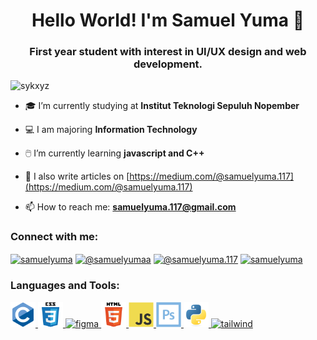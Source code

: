 <h1 align="center">Hello World! I'm Samuel Yuma 👋</h1>
<h3 align="center">First year student with interest in UI/UX design and web development.</h3>

<p align="left"> <img src="https://komarev.com/ghpvc/?username=sykxyz&label=Profile%20views&color=3584e4&style=flat" alt="sykxyz" /> </p>

- 🎓  I’m currently studying at **Institut Teknologi Sepuluh Nopember**

- 💻 I am majoring **Information Technology**

- 🖱️ I’m currently learning **javascript and C++**

- 📝 I also write articles on [https://medium.com/@samuelyuma.117](https://medium.com/@samuelyuma.117)

- 📫 How to reach me: **samuelyuma.117@gmail.com**

<h3 align="left">Connect with me:</h3>
<p align="left">
<a href="https://linkedin.com/in/samuelyuma" target="blank"><img align="center" src="https://raw.githubusercontent.com/rahuldkjain/github-profile-readme-generator/master/src/images/icons/Social/linked-in-alt.svg" alt="samuelyuma" height="30" width="40" /></a>
<a href="https://instagram.com/@samuelyumaa" target="blank"><img align="center" src="https://raw.githubusercontent.com/rahuldkjain/github-profile-readme-generator/master/src/images/icons/Social/instagram.svg" alt="@samuelyumaa" height="30" width="40" /></a>
<a href="https://medium.com/@samuelyuma.117" target="blank"><img align="center" src="https://raw.githubusercontent.com/rahuldkjain/github-profile-readme-generator/master/src/images/icons/Social/medium.svg" alt="@samuelyuma.117" height="30" width="40" /></a>
<a href="https://www.hackerrank.com/samuelyuma" target="blank"><img align="center" src="https://raw.githubusercontent.com/rahuldkjain/github-profile-readme-generator/master/src/images/icons/Social/hackerrank.svg" alt="samuelyuma" height="30" width="40" /></a>
</p>

<h3 align="left">Languages and Tools:</h3>
<p align="left"> <a href="https://www.cprogramming.com/" target="_blank" rel="noreferrer"> <img src="https://raw.githubusercontent.com/devicons/devicon/master/icons/c/c-original.svg" alt="c" width="40" height="40"/> </a> <a href="https://www.w3schools.com/css/" target="_blank" rel="noreferrer"> <img src="https://raw.githubusercontent.com/devicons/devicon/master/icons/css3/css3-original-wordmark.svg" alt="css3" width="40" height="40"/> </a> <a href="https://www.figma.com/" target="_blank" rel="noreferrer"> <img src="https://www.vectorlogo.zone/logos/figma/figma-icon.svg" alt="figma" width="40" height="40"/> </a> <a href="https://www.w3.org/html/" target="_blank" rel="noreferrer"> <img src="https://raw.githubusercontent.com/devicons/devicon/master/icons/html5/html5-original-wordmark.svg" alt="html5" width="40" height="40"/> </a> <a href="https://developer.mozilla.org/en-US/docs/Web/JavaScript" target="_blank" rel="noreferrer"> <img src="https://raw.githubusercontent.com/devicons/devicon/master/icons/javascript/javascript-original.svg" alt="javascript" width="40" height="40"/> </a> <a href="https://www.photoshop.com/en" target="_blank" rel="noreferrer"> <img src="https://raw.githubusercontent.com/devicons/devicon/master/icons/photoshop/photoshop-line.svg" alt="photoshop" width="40" height="40"/> </a> <a href="https://www.python.org" target="_blank" rel="noreferrer"> <img src="https://raw.githubusercontent.com/devicons/devicon/master/icons/python/python-original.svg" alt="python" width="40" height="40"/> </a> <a href="https://tailwindcss.com/" target="_blank" rel="noreferrer"> <img src="https://www.vectorlogo.zone/logos/tailwindcss/tailwindcss-icon.svg" alt="tailwind" width="40" height="40"/> </a> </p>

